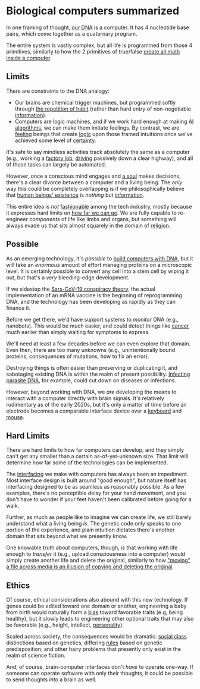 
# Biological computers summarized

In one framing of thought, [our DNA](science-life-biochem.md) is a computer. It has 4 nucleotide base pairs, which come together as a quaternary program.

The entire system is vastly complex, but all life is programmed from those 4 primitives, similarly to how the 2 primitives of true/false [create all math inside a computer](math.md).

## Limits

There are constraints to the DNA analogy:

- Our brains are chemical trigger machines, but programmed softly through [the repetition of habit](habits.md) (rather than hard entry of non-negotiable [information](data.md)).
- Computers are logic machines, and if we work hard enough at making [AI algorithms](computers-ai.md), we can make them imitate feelings. By contrast, we are [feeling](mind-feelings.md) beings that create [logic](logic.md) upon those framed intuitions once we've achieved some level of [certainty](understanding-certainty.md).

It's safe to say mindless activities track absolutely the same as a computer (e.g., working a [factory job](computers-robotics.md), [driving](creations.md) passively down a clear highway), and all of those tasks can largely be automated.

However, once a conscious mind engages and [a soul](humanity.md) makes decisions, there's a clear divorce between a computer and a living being. The *only* way this could be completely overlapping is if we philosophically believe that [human beings' existence](humanity.md) is *nothing* but [information](information.md).

This entire idea is *not* [fashionable](https://trendless.tech/trends/) among the tech industry, mostly because it expresses hard limits on [how far we can go](computers-ai.md). We are fully capable to re-engineer *components* of life like limbs and organs, but something will always evade us that sits almost squarely in the domain of [religion](religion.md).

## Possible

As an emerging technology, it's *possible* to [build computers with DNA](https://en.wikipedia.org/wiki/DNA_computing), but it will take an *enormous* amount of effort managing proteins on a microscopic level. It is certainly possible to convert any cell into a stem cell by wiping it out, but that's a *very* bleeding-edge development.

If we sidestep the [Sars-CoV-19 conspiracy theory](conspiracy.md), the actual implementation of an mRNA vaccine is the beginning of reprogramming DNA, and the technology has been developing as rapidly as they can finance it.

Before we get there, we'd have support systems to *monitor* DNA (e.g., nanobots). This would be much easier, and could detect things like [cancer](body-4_health.md) much earlier than simply waiting for symptoms to express.

We'll need at least a few decades before we can even explore that domain. Even then, there are too many unknowns (e.g., unintentionally bound proteins, consequences of mutations, how to fix an error).

Destroying things is often easier than preserving or duplicating it, and sabotaging existing DNA is within the realm of present possibility. [Infecting parasite DNA](https://www.techexplorist.com/disorient-malaria-parasite-prevent-harm/62346/), for example, could cut down on diseases or infections.

However, beyond working with DNA, we *are* developing the means to interact with a computer directly with brain signals. It's relatively rudimentary as of the early 2020s, but it's only a matter of time before an electrode becomes a comparable interface device over a [keyboard](computers-keyboard.md) and [mouse](computers-mouse.md).

## Hard Limits

There are hard limits to how far computers can develop, and they simply can't get any smaller than a certain as-of-yet-unknown size. That limit will determine how far some of the technologies can be implemented.

The [interfacing](design-uxui.md) we make with computers has always been an impediment. Most interface design is built around "good enough", but nature itself has interfacing designed to be as seamless as reasonably possible. As a few examples, there's no perceptible delay for your hand movement, and you don't have to wonder if your feet haven't been calibrated before going for a walk.

Further, as much as people like to imagine we can create life, we still barely understand what a living being *is*. The genetic code only speaks to one portion of the experience, and plain intuition dictates there's another domain that sits beyond what we presently know.

One knowable truth about computers, though, is that working with life enough to *transfer* it (e.g., upload consciousness into a computer) would simply create another life and delete the original, similarly to how ["moving" a file across media is an illusion of copying and deleting the original](computers-files.md).

## Ethics

Of course, ethical considerations also abound with this new technology. If genes could be edited toward one domain or another, engineering a baby from birth would naturally form a [bias](mind-bias.md) toward favorable traits (e.g, being healthy), but it slowly leads to engineering other optional traits that may also be favorable (e.g., height, intellect, [personality](personality.md)).

Scaled across society, the consequences would be dramatic: [social class](classes.md) distinctions based on genetics, differing [rules](rules.md) based on genetic predisposition, and other hairy problems that presently only exist in the realm of science fiction.

And, of course, brain-computer interfaces don't *have* to operate one-way. If someone can operate software with only their thoughts, it could be possible to send thoughts *into* a brain as well.

